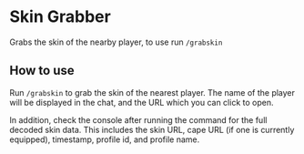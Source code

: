 # Skin Grabber
Grabs the skin of the nearby player, to use run `/grabskin`

## How to use
Run `/grabskin` to grab the skin of the nearest player.
The name of the player will be displayed in the chat, and the URL which you can click to open.

In addition, check the console after running the command for the full decoded skin data.
This includes the skin URL, cape URL (if one is currently equipped), timestamp, profile id, and profile name.